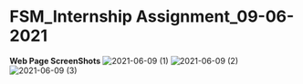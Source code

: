 # FSM_Internship Assignment_09-06-2021
<b>Web Page ScreenShots</b>
![2021-06-09 (1)](https://user-images.githubusercontent.com/73036380/121385731-fdfd1180-c966-11eb-90a7-1226a1ee95e1.png)
![2021-06-09 (2)](https://user-images.githubusercontent.com/73036380/121385707-fa698a80-c966-11eb-8532-6055589db2d1.png)
![2021-06-09 (3)](https://user-images.githubusercontent.com/73036380/121385724-fd647b00-c966-11eb-9dbc-057ee8cef084.png)

